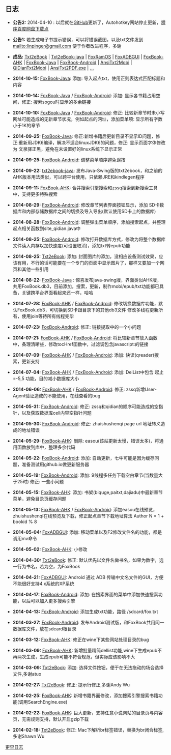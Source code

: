## 日志

- **公告2:** 2014-04-10 : 以后就在[GitHub][]更新了，Autohotkey网站停止更新，[程序百度网盘下载点][pan_baidu]

- **公告1:** 若生成电子书提示错误，可以将错误截图，以及txt文件发到 <mailto:linpinger@gmail.com> 便于作者改进程序，多谢

- **成品:** [Txt2eBook][] | [Txt2eBook-java][] | [FoxRamOS][] | [FoxADBGUI][] | [FoxBook-AHK][] | [FoxBook-Java][] | [FoxBook-Android][] | [AnsiTxt2Mobi][pan_baidu] | [QiDianTxt2Mobi][pan_baidu] | [AnsiTxt2PDF.exe][pan_baidu] | [...][pan_baidu]

- **2014-10-15:** [FoxBook-Java][]: 添加: 导入起点txt，使用正则表达式匹配标题和内容

- **2014-10-14:** [FoxBook-Java][] / [FoxBook-Android][]: 添加: 显示各书籍占用空间，修正: 搜索sogou时显示的多余链接

- **2014-10-10:** [FoxBook-Java][] / [FoxBook-Android][]:  修正: 比较新章节时未小写网址可能造成的无新章节状况，例如起点的网址，添加菜单项: 显示所有字数小于1K的章节

- **2014-09-25:** [FoxBook-Java][]: 修正:新增书籍后更新目录不显示ID问题，修正:重新用JDK6编译，解决不适合linuxJDK6的问题，修正: 显示页面字体修改为 文泉驿正黑，避免在未设置好的linux系统下显示正常

- **2014-09-25:** [FoxBook-Android][]: 调整菜单顺序避免误按

- **2014-09-22:** [txt2ebook-java][]: 发布Java-Swing版的txt2ebook，和之前的AHK版本用法类似，可以跨平台使用，只依赖JRE和kindlegen程序

- **2014-09-11:** [FoxBook-AHK][]: 合并搜索引擎搜索和zssq搜索到新搜索工具中，支持更多特殊搜索

- **2014-08-29:** [FoxBook-Android][]: 修改章节列表界面按钮显示，添加 SD卡数据库和内部存储数据库之间的切换及导入导出(默认使用SD卡上的数据库)

- **2014-08-28:** [FoxBook-Android][]: 调整弹出菜单顺序，添加搜索起点，并整理起点相关函数到site_qidian.java中

- **2014-08-25:** [FoxBook-Android][]: 修改打开数据库方式，修改为将整个数据库文件读入内存以加快速度(可设置取消)，添加txt转epub功能

- **2014-08-25:** [Txt2eBook][]: 添加: 封面图片的添加，没相应设备测试效果，应该有用，不行的话可能要在一个专门的页面中显示图片了，那样又要加一个网页和其他一些引用

- **2014-08-22:** [FoxBook-Java][] : 惊喜发布java-swing版，界面类似AHK版，共用FoxBook.db3，目前添加，搜索，更新，制作mobi/epub/txt功能都已具备，关键跨平台界面看起来还一样，哈哈

- **2014-07-28:** [FoxBook-AHK][] / [FoxBook-Android][]: 修改切换数据库功能，默认FoxBook.db3，可切换到SD卡跟目录下的其他db3文件 修改多线程更新所有，使用join等待所有线程完毕

- **2014-07-23:** [FoxBook-Android][]: 修正: 链接提取中的一个小问题

- **2014-07-21:** [FoxBook-AHK][] / [FoxBook-Android][]: 将比较新章节放入函数中，条理清晰些，修改tocHref函数中，过滤调包含javascript:的链接

- **2014-07-09:** [FoxBook-AHK][] / [FoxBook-Android][]: 添加: 快读(qreader)搜索，更新支持

- **2014-07-04:** [FoxBook-AHK][] / [FoxBook-Android][]: 添加: DelList中包含 起止=-5,5 功能，目的减小数据库大小

- **2014-06-06:** [FoxBook-AHK][] / [FoxBook-Android][]: 修正: zssq新增User-Agent验证造成的不能使用，在线查看的bug

- **2014-05-31:** [FoxBook-Android][]: 修正: zssq和qidian的顺序可能造成的空指针，以及获取数据库cell内容空指针问题

- **2014-05-30:** [FoxBook-Android][]: 修正: zhuishushenqi page url 地址转义造成的地址错误

- **2014-05-29:** [FoxBook-AHK][]: 删除: easou(该站更新太慢，错误太多)，将通用函数放到库中，整理多余代码

- **2014-05-22:** [FoxBook-Android][]: 添加: 自动更新，七牛可能是因为缓存问题，准备测试用github.io做更新服务器

- **2014-05-19:** [FoxBook-Android][]: 添加: 9线程多任务下载空白章节(当数量大于25时) 修正: 一些小问题

- **2014-05-15:** [FoxBook-AHK][]: 添加: 书架(biquge,paitxt,dajiadu)中最新章节菜单，避免目录页缓存问题 

- **2014-05-13:** [FoxBook-AHK][] / [FoxBook-Android][]: 添加easou在线预览，zhuishushenqi在线预览及下载，修正起点章节下载地址算法 Author N = 1 + bookid % 8

- **2014-05-04:** [FoxADBGUI][]: 添加: 移动菜单以及F2修改文件名的功能，都是调用mv命令

- **2014-05-02:** [FoxBook-AHK][]: 小修改

- **2014-04-30:** [Txt2eBook][]: 修正: 默认优先以文件名做书名，如果为数字，选一行为书名，若为空，为FoxBook

- **2014-04-21:** [FoxADBGUI][]: Android 通过 ADB 传输中文名文件的GUI，方便不能很好支持4.x系统的XP系统

- **2014-04-17:** [FoxBook-Android][]: 添加: 在搜索界面的菜单中添加快速搜索功能，以后可以加入更多搜索引擎

- **2014-04-13:** [FoxBook-Android][]: 添加生成txt功能，路径 /sdcard/fox.txt

- **2014-03-27:** [FoxBook-Android][]: 发布Android测试版，和FoxBook共用同一数据库文件，放在sdcard根目录

- **2014-03-12:** [FoxBook-AHK][]: 修正在wine下某些网站处理目录的bug

- **2014-03-09:** [FoxBook-AHK][]: 新增批量精简dellist功能,wine下生成epub不再两次生成，生成epub可能不符合规范，但实际应该影响不大

- **2014-03-09:** [Txt2eBook][]: 添加: 选择文件按钮，便于在无法拖动的场合选择文件,多谢atuo

- **2014-02-27:** [Txt2eBook][]: 修正: 提示行修正,多谢Andy Wu

- **2014-02-25:** [FoxBook-AHK][]: 新增书籍界面修改，添加搜索引擎搜索书籍功能(调用SearchEngine.exe)

- **2014-02-22:** [FoxBook-AHK][]: 巨大更新，支持任意小说网站的目录页与内容页，无需规则支持，默认开启gzip下载

- **2014-02-18:** [Txt2eBook][]: 修正: Mac下解析br标签错误，替换为br闭合标签,多谢Shawn Wu

<a href="#" onclick='$("#content").load("etc/foxchangelog2013.html")'>更早日志</a>


[foxbook-ahk]: https://github.com/linpinger/foxbook-ahk
[foxbook-java]: https://github.com/linpinger/foxbook-java
[foxbook-android]: https://github.com/linpinger/foxbook-android
[txt2ebook]: https://github.com/linpinger/txt2ebook
[txt2ebook-java]: https://github.com/linpinger/txt2ebook-java
[foxramos]: https://github.com/linpinger/foxramos
[foxadbgui]: https://github.com/linpinger/foxadbgui

[GitHub]: https://github.com/linpinger/ "所有项目"
[pan_baidu]: http://pan.baidu.com/s/1bnqxdjL "百度网盘共享"

